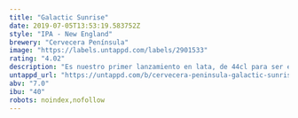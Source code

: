 ```yaml
---
title: "Galactic Sunrise"
date: 2019-07-05T13:53:19.583752Z
style: "IPA - New England"
brewery: "Cervecera Península"
image: "https://labels.untappd.com/labels/2901533"
rating: "4.02"
description: "Es nuestro primer lanzamiento en lata, de 44cl para ser exactos. Esta cerveza de máxima turbidez nos recuerda mucho a un zumo de fruta con el punch intenso y especiado del lúpulo Galaxy. La utilización de la malta Golden Promise aporta un interesante color dorado pálido que recuerda a un amanecer visto desde una Galaxia Muy Muy Lejana. "
untappd_url: "https://untappd.com/b/cervecera-peninsula-galactic-sunrise/2901533"
abv: "7.0"
ibu: "40"
robots: noindex,nofollow
---
```

